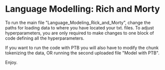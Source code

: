 # Language Modelling: Rich and Morty

To run the main file "Language_Modeling_Rick_and_Morty", change the paths for loading data to where you have located your txt. files.
To adjust hyperparameters, you are only required to make changes to one block of code defining all the hyperparameters.

If you want to run the code with PTB you will also have to modify the chunk tokenizing the data, OR running the second uploaded file "Model with PTB".

Enjoy.
